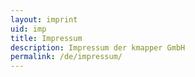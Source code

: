 ```yaml
---
layout: imprint
uid: imp
title: Impressum
description: Impressum der kmapper GmbH
permalink: /de/impressum/
---
```

